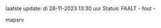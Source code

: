 laatste update: 
di 28-11-2023 13:30   uur 
Status: FAALT - fout - 
<div class="service R">mapsrv</div>
